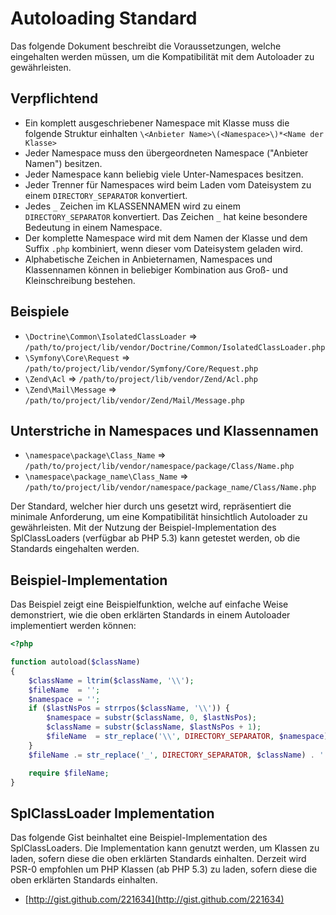 Autoloading Standard
====================

Das folgende Dokument beschreibt die Voraussetzungen, welche eingehalten werden müssen,
um die Kompatibilität mit dem Autoloader zu gewährleisten.

Verpflichtend
---------

* Ein komplett ausgeschriebener Namespace mit Klasse muss die folgende
  Struktur einhalten `\<Anbieter Name>\(<Namespace>\)*<Name der Klasse>`
* Jeder Namespace muss den übergeordneten Namespace ("Anbieter Namen") besitzen.
* Jeder Namespace kann beliebig viele Unter-Namespaces besitzen.
* Jeder Trenner für Namespaces wird beim Laden vom Dateisystem zu einem `DIRECTORY_SEPARATOR` konvertiert.
* Jedes `_` Zeichen im KLASSENNAMEN wird zu einem
  `DIRECTORY_SEPARATOR` konvertiert. Das Zeichen `_` hat keine besondere Bedeutung in einem
  Namespace.
* Der komplette Namespace wird mit dem Namen der Klasse und dem Suffix `.php` kombiniert,
  wenn dieser vom Dateisystem geladen wird.
* Alphabetische Zeichen in Anbieternamen, Namespaces und Klassennamen können
  in beliebiger Kombination aus Groß- und Kleinschreibung bestehen.

Beispiele
--------

* `\Doctrine\Common\IsolatedClassLoader` => `/path/to/project/lib/vendor/Doctrine/Common/IsolatedClassLoader.php`
* `\Symfony\Core\Request` => `/path/to/project/lib/vendor/Symfony/Core/Request.php`
* `\Zend\Acl` => `/path/to/project/lib/vendor/Zend/Acl.php`
* `\Zend\Mail\Message` => `/path/to/project/lib/vendor/Zend/Mail/Message.php`

Unterstriche in Namespaces und Klassennamen
-----------------------------------------

* `\namespace\package\Class_Name` => `/path/to/project/lib/vendor/namespace/package/Class/Name.php`
* `\namespace\package_name\Class_Name` => `/path/to/project/lib/vendor/namespace/package_name/Class/Name.php`

Der Standard, welcher hier durch uns gesetzt wird, repräsentiert die minimale Anforderung,
um eine Kompatibilität hinsichtlich Autoloader zu gewährleisten.
Mit der Nutzung der Beispiel-Implementation des SplClassLoaders (verfügbar ab PHP 5.3)
kann getestet werden, ob die Standards eingehalten werden.

Beispiel-Implementation
----------------------

Das Beispiel zeigt eine Beispielfunktion, welche auf einfache Weise demonstriert, wie die
oben erklärten Standards in einem Autoloader implementiert werden können:


```php
<?php

function autoload($className)
{
    $className = ltrim($className, '\\');
    $fileName  = '';
    $namespace = '';
    if ($lastNsPos = strrpos($className, '\\')) {
        $namespace = substr($className, 0, $lastNsPos);
        $className = substr($className, $lastNsPos + 1);
        $fileName  = str_replace('\\', DIRECTORY_SEPARATOR, $namespace) . DIRECTORY_SEPARATOR;
    }
    $fileName .= str_replace('_', DIRECTORY_SEPARATOR, $className) . '.php';

    require $fileName;
}
```

SplClassLoader Implementation
-----------------------------

Das folgende Gist beinhaltet eine Beispiel-Implementation des SplClassLoaders.
Die Implementation kann genutzt werden, um Klassen zu laden, sofern diese die
oben erklärten Standards einhalten. Derzeit wird PSR-0
empfohlen um PHP Klassen (ab PHP 5.3) zu laden, sofern diese die oben erklärten Standards einhalten.

* [http://gist.github.com/221634](http://gist.github.com/221634)

